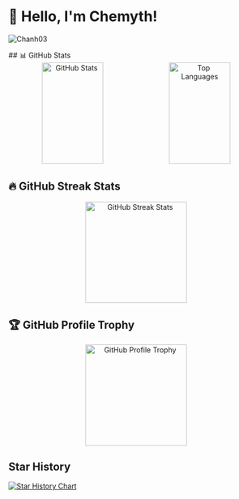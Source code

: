 # 👋 Hello, I'm Chemyth!
<p align="left"> <img src="https://komarev.com/ghpvc/?username=Chanh03&label=Profile%20views&color=c111e4&style=flat-square" alt="Chanh03" /> </p>
## 📊 GitHub Stats

<div align="center">
  <img src="https://github-readme-stats.vercel.app/api?username=Chanh03&show_icons=true&theme=dracula" alt="GitHub Stats" width="49%" height="200px"/>
  <img src="https://github-readme-stats.vercel.app/api/top-langs/?username=Chanh03&layout=compact&theme=dracula" alt="Top Languages" width="49%" height="200px"/>
</div>

## 🔥 GitHub Streak Stats
<div align="center">
  <img src="https://streak-stats.demolab.com/?user=Chanh03&theme=dracula&date_format=j%20M%5B%20Y%5D" alt="GitHub Streak Stats" height="200px"/>
</div>

## 🏆 GitHub Profile Trophy
<div align="center">
  <img src="https://github-profile-trophy.vercel.app/?username=Chanh03&theme=dracula" alt="GitHub Profile Trophy" height="200px"/>
</div>

## Star History
[![Star History Chart](https://api.star-history.com/svg?repos=Chanh03/vue_cli&type=Date)](https://star-history.com/#Chanh03/vue_cli&Date)

